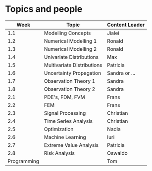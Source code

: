 # Topics and people

| Week          | Topic                     | Content Leader   |
|---------------|---------------------------|------------------|
| 1.1           | Modelling Concepts        | Jialei           |
| 1.2           | Numerical Modelling 1     | Ronald           |
| 1.3           | Numerical Modelling 2     | Ronald           |
| 1.4           | Univariate Distributions  | Max              |
| 1.5           | Multivariate Distributions| Patricia         |
| 1.6           | Uncertainty Propagation   | Sandra or ...    |
| 1.7           | Observation Theory 1      | Sandra           |
| 1.8           | Observation Theory 2      | Sandra           |
| 2.1           | PDE's, FDM, FVM           | Frans            |
| 2.2           | FEM                       | Frans            |
| 2.3           | Signal Processing         | Christian        |
| 2.4           | Time Series Analysis      | Christian        |
| 2.5           | Optimization              | Nadia            |
| 2.6           | Machine Learning          | Iuri             |
| 2.7           | Extreme Value Analysis    | Patricia         |
| 2.8           | Risk Analysis             | Oswaldo          |
| Programming   |                           | Tom              |
